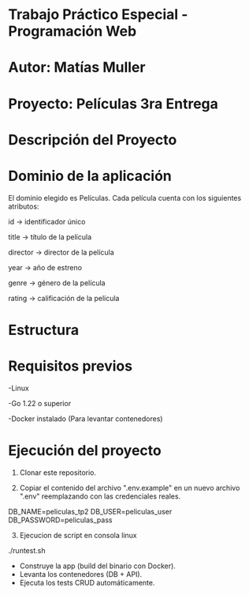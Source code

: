 # Trabajo Práctico Especial - Programación Web

# Autor: Matías Muller

# Proyecto: Películas 3ra Entrega

# Descripción del Proyecto



# Dominio de la aplicación

El dominio elegido es Películas.
Cada película cuenta con los siguientes atributos:

id → identificador único

title → título de la película

director → director de la película

year → año de estreno

genre → género de la película

rating → calificación de la película

# Estructura



# Requisitos previos

-Linux 

-Go 1.22 o superior

-Docker instalado (Para levantar contenedores)

# Ejecución del proyecto

1) Clonar este repositorio.

2) Copiar el contenido del archivo ".env.example" en un nuevo archivo ".env" reemplazando con las credenciales reales.

DB_NAME=peliculas_tp2
DB_USER=peliculas_user
DB_PASSWORD=peliculas_pass

3) Ejecucion de script en consola linux

./runtest.sh

- Construye la app (build del binario con Docker).
- Levanta los contenedores (DB + API).
- Ejecuta los tests CRUD automáticamente.